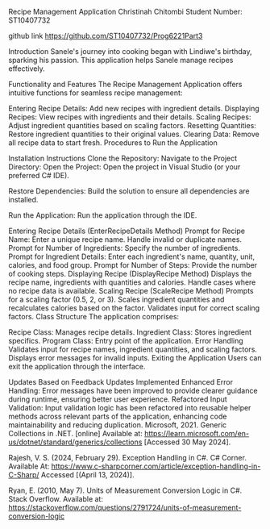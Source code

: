 Recipe Management Application
Christinah Chitombi
Student Number: ST10407732

github link
https://github.com/ST10407732/Prog6221Part3


Introduction
Sanele's journey into cooking began with Lindiwe's birthday, sparking his passion. This application helps Sanele manage recipes effectively.

Functionality and Features
The Recipe Management Application offers intuitive functions for seamless recipe management:

Entering Recipe Details: Add new recipes with ingredient details.
Displaying Recipes: View recipes with ingredients and their details.
Scaling Recipes: Adjust ingredient quantities based on scaling factors.
Resetting Quantities: Restore ingredient quantities to their original values.
Clearing Data: Remove all recipe data to start fresh.
Procedures to Run the Application

Installation Instructions
Clone the Repository:
Navigate to the Project Directory:
Open the Project:
Open the project in Visual Studio (or your preferred C# IDE).

Restore Dependencies:
Build the solution to ensure all dependencies are installed.

Run the Application:
Run the application through the IDE.

Entering Recipe Details (EnterRecipeDetails Method)
Prompt for Recipe Name: Enter a unique recipe name. Handle invalid or duplicate names.
Prompt for Number of Ingredients: Specify the number of ingredients.
Prompt for Ingredient Details: Enter each ingredient's name, quantity, unit, calories, and food group.
Prompt for Number of Steps: Provide the number of cooking steps.
Displaying Recipe (DisplayRecipe Method)
Displays the recipe name, ingredients with quantities and calories.
Handle cases where no recipe data is available.
Scaling Recipe (ScaleRecipe Method)
Prompts for a scaling factor (0.5, 2, or 3).
Scales ingredient quantities and recalculates calories based on the factor.
Validates input for correct scaling factors.
Class Structure
The application comprises:

Recipe Class: Manages recipe details.
Ingredient Class: Stores ingredient specifics.
Program Class: Entry point of the application.
Error Handling
Validates input for recipe names, ingredient quantities, and scaling factors.
Displays error messages for invalid inputs.
Exiting the Application
Users can exit the application through the interface.

Updates Based on Feedback
Updates Implemented
Enhanced Error Handling: Error messages have been improved to provide clearer guidance during runtime, ensuring better user experience.
Refactored Input Validation: Input validation logic has been refactored into reusable helper methods across relevant parts of the application, enhancing code maintainability and reducing duplication.
Microsoft, 2021. Generic Collections in .NET. [online] Available at: https://learn.microsoft.com/en-us/dotnet/standard/generics/collections [Accessed 30 May 2024].

Rajesh, V. S. (2024, February 29). Exception Handling in C#. C# Corner. Available At: https://www.c-sharpcorner.com/article/exception-handling-in-C-Sharp/ Accessed [(April 13, 2024)].

Ryan, E. (2010, May 7). Units of Measurement Conversion Logic in C#. Stack Overflow. Available at: https://stackoverflow.com/questions/2791724/units-of-measurement-conversion-logic
